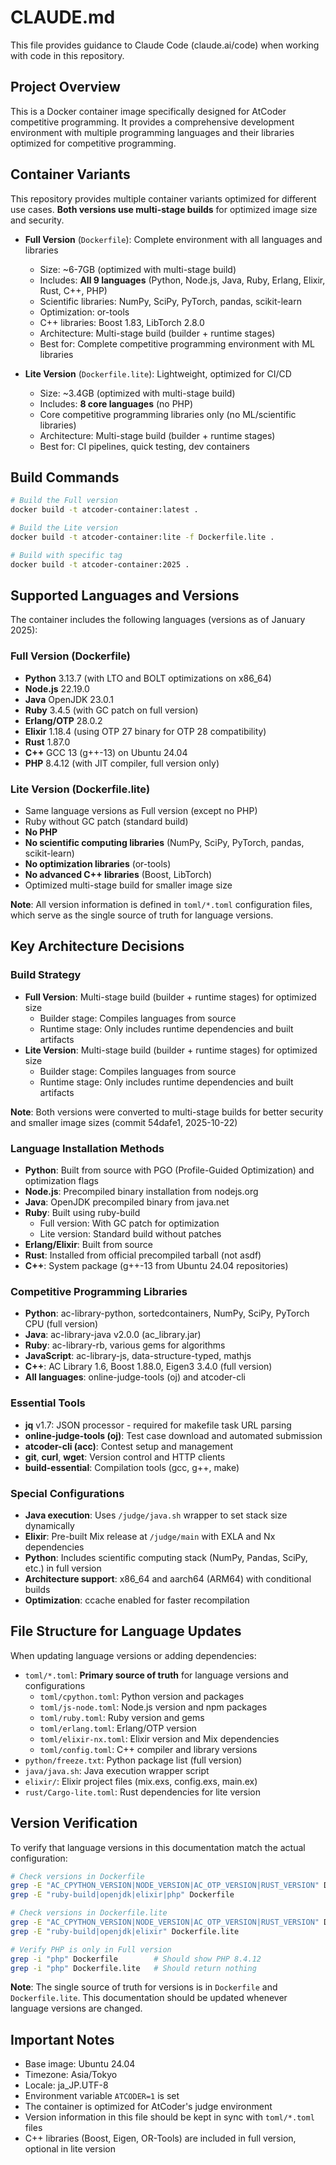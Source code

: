 # CLAUDE.md

This file provides guidance to Claude Code (claude.ai/code) when working with code in this repository.

## Project Overview

This is a Docker container image specifically designed for AtCoder competitive programming. It provides a comprehensive development environment with multiple programming languages and their libraries optimized for competitive programming.

## Container Variants

This repository provides multiple container variants optimized for different use cases. **Both versions use multi-stage builds** for optimized image size and security.

- **Full Version** (`Dockerfile`): Complete environment with all languages and libraries
  - Size: ~6-7GB (optimized with multi-stage build)
  - Includes: **All 9 languages** (Python, Node.js, Java, Ruby, Erlang, Elixir, Rust, C++, PHP)
  - Scientific libraries: NumPy, SciPy, PyTorch, pandas, scikit-learn
  - Optimization: or-tools
  - C++ libraries: Boost 1.83, LibTorch 2.8.0
  - Architecture: Multi-stage build (builder + runtime stages)
  - Best for: Complete competitive programming environment with ML libraries

- **Lite Version** (`Dockerfile.lite`): Lightweight, optimized for CI/CD
  - Size: ~3.4GB (optimized with multi-stage build)
  - Includes: **8 core languages** (no PHP)
  - Core competitive programming libraries only (no ML/scientific libraries)
  - Architecture: Multi-stage build (builder + runtime stages)
  - Best for: CI pipelines, quick testing, dev containers

## Build Commands

```bash
# Build the Full version
docker build -t atcoder-container:latest .

# Build the Lite version
docker build -t atcoder-container:lite -f Dockerfile.lite .

# Build with specific tag
docker build -t atcoder-container:2025 .
```

## Supported Languages and Versions

The container includes the following languages (versions as of January 2025):

### Full Version (Dockerfile)
- **Python** 3.13.7 (with LTO and BOLT optimizations on x86_64)
- **Node.js** 22.19.0
- **Java** OpenJDK 23.0.1
- **Ruby** 3.4.5 (with GC patch on full version)
- **Erlang/OTP** 28.0.2
- **Elixir** 1.18.4 (using OTP 27 binary for OTP 28 compatibility)
- **Rust** 1.87.0
- **C++** GCC 13 (g++-13) on Ubuntu 24.04
- **PHP** 8.4.12 (with JIT compiler, full version only)

### Lite Version (Dockerfile.lite)
- Same language versions as Full version (except no PHP)
- Ruby without GC patch (standard build)
- **No PHP**
- **No scientific computing libraries** (NumPy, SciPy, PyTorch, pandas, scikit-learn)
- **No optimization libraries** (or-tools)
- **No advanced C++ libraries** (Boost, LibTorch)
- Optimized multi-stage build for smaller image size

**Note**: All version information is defined in `toml/*.toml` configuration files, which serve as the single source of truth for language versions.

## Key Architecture Decisions

### Build Strategy
- **Full Version**: Multi-stage build (builder + runtime stages) for optimized size
  - Builder stage: Compiles languages from source
  - Runtime stage: Only includes runtime dependencies and built artifacts
- **Lite Version**: Multi-stage build (builder + runtime stages) for optimized size
  - Builder stage: Compiles languages from source
  - Runtime stage: Only includes runtime dependencies and built artifacts

**Note**: Both versions were converted to multi-stage builds for better security and smaller image sizes (commit 54dafe1, 2025-10-22)

### Language Installation Methods
- **Python**: Built from source with PGO (Profile-Guided Optimization) and optimization flags
- **Node.js**: Precompiled binary installation from nodejs.org
- **Java**: OpenJDK precompiled binary from java.net
- **Ruby**: Built using ruby-build
  - Full version: With GC patch for optimization
  - Lite version: Standard build without patches
- **Erlang/Elixir**: Built from source
- **Rust**: Installed from official precompiled tarball (not asdf)
- **C++**: System package (g++-13 from Ubuntu 24.04 repositories)

### Competitive Programming Libraries
- **Python**: ac-library-python, sortedcontainers, NumPy, SciPy, PyTorch CPU (full version)
- **Java**: ac-library-java v2.0.0 (ac_library.jar)
- **Ruby**: ac-library-rb, various gems for algorithms
- **JavaScript**: ac-library-js, data-structure-typed, mathjs
- **C++**: AC Library 1.6, Boost 1.88.0, Eigen3 3.4.0 (full version)
- **All languages**: online-judge-tools (oj) and atcoder-cli

### Essential Tools
- **jq** v1.7: JSON processor - required for makefile task URL parsing
- **online-judge-tools (oj)**: Test case download and automated submission
- **atcoder-cli (acc)**: Contest setup and management
- **git**, **curl**, **wget**: Version control and HTTP clients
- **build-essential**: Compilation tools (gcc, g++, make)

### Special Configurations
- **Java execution**: Uses `/judge/java.sh` wrapper to set stack size dynamically
- **Elixir**: Pre-built Mix release at `/judge/main` with EXLA and Nx dependencies
- **Python**: Includes scientific computing stack (NumPy, Pandas, SciPy, etc.) in full version
- **Architecture support**: x86_64 and aarch64 (ARM64) with conditional builds
- **Optimization**: ccache enabled for faster recompilation

## File Structure for Language Updates

When updating language versions or adding dependencies:
- `toml/*.toml`: **Primary source of truth** for language versions and configurations
  - `toml/cpython.toml`: Python version and packages
  - `toml/js-node.toml`: Node.js version and npm packages
  - `toml/ruby.toml`: Ruby version and gems
  - `toml/erlang.toml`: Erlang/OTP version
  - `toml/elixir-nx.toml`: Elixir version and Mix dependencies
  - `toml/config.toml`: C++ compiler and library versions
- `python/freeze.txt`: Python package list (full version)
- `java/java.sh`: Java execution wrapper script
- `elixir/`: Elixir project files (mix.exs, config.exs, main.ex)
- `rust/Cargo-lite.toml`: Rust dependencies for lite version

## Version Verification

To verify that language versions in this documentation match the actual configuration:

```bash
# Check versions in Dockerfile
grep -E "AC_CPYTHON_VERSION|NODE_VERSION|AC_OTP_VERSION|RUST_VERSION" Dockerfile
grep -E "ruby-build|openjdk|elixir|php" Dockerfile

# Check versions in Dockerfile.lite
grep -E "AC_CPYTHON_VERSION|NODE_VERSION|AC_OTP_VERSION|RUST_VERSION" Dockerfile.lite
grep -E "ruby-build|openjdk|elixir" Dockerfile.lite

# Verify PHP is only in Full version
grep -i "php" Dockerfile        # Should show PHP 8.4.12
grep -i "php" Dockerfile.lite   # Should return nothing
```

**Note**: The single source of truth for versions is in `Dockerfile` and `Dockerfile.lite`. This documentation should be updated whenever language versions are changed.

## Important Notes

- Base image: Ubuntu 24.04
- Timezone: Asia/Tokyo
- Locale: ja_JP.UTF-8
- Environment variable `ATCODER=1` is set
- The container is optimized for AtCoder's judge environment
- Version information in this file should be kept in sync with `toml/*.toml` files
- C++ libraries (Boost, Eigen, OR-Tools) are included in full version, optional in lite version
